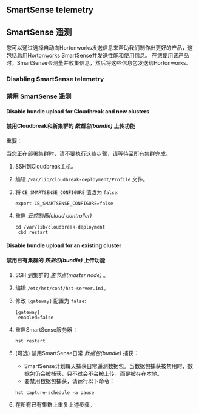 ## SmartSense telemetry
## SmartSense 遥测

您可以通过选择自动向Hortonworks发送信息来帮助我们制作出更好的产品，这包括启用Hortonworks SmartSense并发送性能和使用信息。 在您使用该产品时，SmartSense会测量并收集信息，然后将这些信息包发送给Hortonworks。

### Disabling SmartSense telemetry 
### 禁用 SmartSense 遥测

#### Disable bundle upload for Cloudbreak and new clusters
#### 禁用Cloudbreak和新集群的 *数据包(bundle)* 上传功能

<div class="danger">
    <p class="first admonition-title">重要：</p>
    <p class="last">
    当您正在部署集群时，请不要执行这些步骤，请等待至所有集群完成。</p>
</div>


1. SSH到Cloudbreak主机。

1. 编辑 `/var/lib/cloudbreak-deployment/Profile` 文件。

2. 将 `CB_SMARTSENSE_CONFIGURE` 值改为 `false`:<br>
    <pre><code>export CB_SMARTSENSE_CONFIGURE=false</code></pre>

2. 重启 *云控制器(cloud controller)* <br>
    <pre><code>cd /var/lib/cloudbreak-deployment
    cbd restart</code></pre>
    

#### Disable bundle upload for an existing cluster
#### 禁用已有集群的 *数据包(bundle)* 上传功能

1. SSH 到集群的 *主节点(master node)* 。

1. 编辑 `/etc/hst/conf/hst-server.ini`。

2. 修改 `[gateway]` 配置为 `false`:<br>
    <pre><code>[gateway]
    enabled=false</code></pre>

2. 重启SmartSense服务器：
    <pre><code>hst restart</code></pre>
    
3. (可选) 禁用SmartSense日常 *数据包(bundle)* 捕获：

    * SmartSense计划每天捕获日常遥测数据包。当数据包捕获被禁用时，数据包仍会被捕获，只不过会不会被上传，而是被存在本地。
    * 要禁用数据包捕获，请运行以下命令：
    <pre><code>hst capture-schedule -a pause</code></pre>

3. 在所有已有集群上重复上述步骤。


